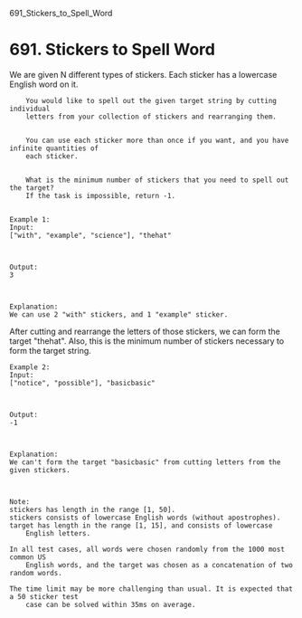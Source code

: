 691_Stickers_to_Spell_Word
# 691. Stickers to Spell Word

We are given N different types of stickers. Each sticker has a lowercase English word on it.
    
    
        You would like to spell out the given target string by cutting individual
        letters from your collection of stickers and rearranging them.
    
    
        You can use each sticker more than once if you want, and you have infinite quantities of
        each sticker.
    
    
        What is the minimum number of stickers that you need to spell out the target?
        If the task is impossible, return -1.
    

    Example 1:
    Input:
    ["with", "example", "science"], "thehat"

    

    Output:
    3

    

    Explanation:
    We can use 2 "with" stickers, and 1 "example" sticker.
After cutting and rearrange the letters of those stickers, we can form the target "thehat".
Also, this is the minimum number of stickers necessary to form the target string.

    

    Example 2:
    Input:
    ["notice", "possible"], "basicbasic"

    

    Output:
    -1

    

    Explanation:
    We can't form the target "basicbasic" from cutting letters from the given stickers.

    

    Note:
    stickers has length in the range [1, 50].
    stickers consists of lowercase English words (without apostrophes).
    target has length in the range [1, 15], and consists of lowercase
        English letters.
    
    In all test cases, all words were chosen randomly from the 1000 most common US
        English words, and the target was chosen as a concatenation of two random words.
    
    The time limit may be more challenging than usual. It is expected that a 50 sticker test
        case can be solved within 35ms on average.